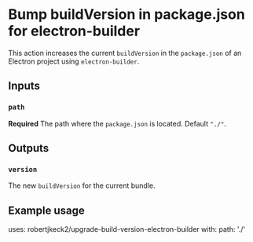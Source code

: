 # Bump buildVersion in package.json for electron-builder

This action increases the current `buildVersion` in the `package.json` of an Electron project using `electron-builder`.

## Inputs

### `path`

**Required** The path where the `package.json` is located. Default `"./"`.

## Outputs

### `version`

The new `buildVersion` for the current bundle.

## Example usage

uses: robertjkeck2/upgrade-build-version-electron-builder
with:
  path: './'